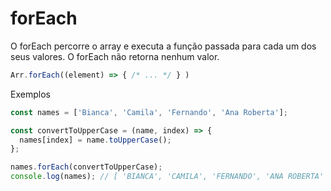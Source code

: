 # forEach

O forEach percorre o array e executa a função passada para cada um dos seus valores. O forEach não retorna nenhum valor.

```js
Arr.forEach((element) => { /* ... */ } )
```

Exemplos

```js
const names = ['Bianca', 'Camila', 'Fernando', 'Ana Roberta'];

const convertToUpperCase = (name, index) => {
  names[index] = name.toUpperCase();
};

names.forEach(convertToUpperCase);
console.log(names); // [ 'BIANCA', 'CAMILA', 'FERNANDO', 'ANA ROBERTA' ]
```

